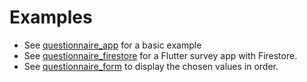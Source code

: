 # Examples

* See [questionnaire_app](./questionnaire_app/lib/main.dart) for a basic example
* See [questionnaire_firestore](./questionnaire_firestore/lib/main.dart) for a Flutter survey app with Firestore.
* See [questionnaire_form](./questionnaire_form/lib/main.dart) to display the chosen values in order.